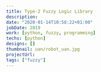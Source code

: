 ```yaml
---
title: Type-2 Fuzzy Logic Library
description: 
date: "2020-01-14T10:58:22+01:00"
jobDate: 2019
work: [python, fuzzy, programming]
techs: [python]
designs: []
thumbnail: uan/robot_uan.jpg
projectUrl: 
tags: ["fuzzy"]
---
```

